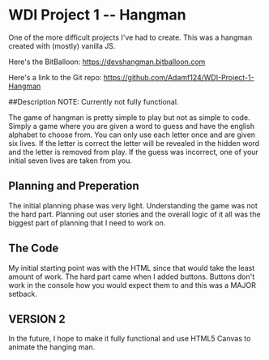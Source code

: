 # WDI Project 1 -- Hangman


One of the more difficult projects I've had to create. This was a hangman created with (mostly) vanilla JS.

Here's the BitBalloon: https://devshangman.bitballoon.com

Here's a link to the Git repo: https://github.com/Adamf124/WDI-Project-1-Hangman

##Description 
NOTE: Currently not fully functional.

The game of hangman is pretty simple to play but not as simple to code. Simply a game where you are given a word to guess and have the english alphabet to choose from. You can only use each letter once and are given six lives.
If the letter is correct the letter will be revealed in the hidden word and the letter is removed from play. If the guess was incorrect, one of your initial seven lives are taken from you.

## Planning and Preperation
The initial planning phase was very light. Understanding the game was not the hard part. Planning out user stories and the overall logic of it all was the biggest part of planning that I need to work on. 

## The Code

My initial starting point was with the HTML since that would take the least amount of work. The hard part came when I added buttons. Buttons don't work in the console how you would expect them to and this was a MAJOR setback.

## VERSION 2 

In the future, I hope to make it fully functional and use HTML5 Canvas to animate the hanging man. 
